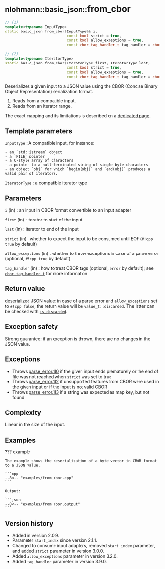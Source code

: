 # <small>nlohmann::basic_json::</small>from_cbor

```cpp
// (1)
template<typename InputType>
static basic_json from_cbor(InputType&& i,
                            const bool strict = true,
                            const bool allow_exceptions = true,
                            const cbor_tag_handler_t tag_handler = cbor_tag_handler_t::error);

// (2)
template<typename IteratorType>
static basic_json from_cbor(IteratorType first, IteratorType last,
                            const bool strict = true,
                            const bool allow_exceptions = true,
                            const cbor_tag_handler_t tag_handler = cbor_tag_handler_t::error);
```

Deserializes a given input to a JSON value using the CBOR (Concise Binary Object Representation) serialization format.

1. Reads from a compatible input.
2. Reads from an iterator range.

The exact mapping and its limitations is described on a [dedicated page](../../features/binary_formats/cbor.md).

## Template parameters

`InputType`
:   A compatible input, for instance:
    
    - an `std::istream` object
    - a `FILE` pointer
    - a C-style array of characters
    - a pointer to a null-terminated string of single byte characters
    - an object `obj` for which `begin(obj)` and `end(obj)` produces a valid pair of iterators.

`IteratorType`
:   a compatible iterator type

## Parameters

`i` (in)
:   an input in CBOR format convertible to an input adapter

`first` (in)
:   iterator to start of the input

`last` (in)
:   iterator to end of the input

`strict` (in)
:   whether to expect the input to be consumed until EOF (`#!cpp true` by default)

`allow_exceptions` (in)
:   whether to throw exceptions in case of a parse error (optional, `#!cpp true` by default)

`tag_handler` (in)
:   how to treat CBOR tags (optional, `error` by default); see [`cbor_tag_handler_t`](cbor_tag_handler_t.md) for more
    information

## Return value

deserialized JSON value; in case of a parse error and `allow_exceptions` set to `#!cpp false`, the return value will be
`value_t::discarded`.  The latter can be checked with [`is_discarded`](is_discarded.md).

## Exception safety

Strong guarantee: if an exception is thrown, there are no changes in the JSON value.

## Exceptions
 
- Throws [parse_error.110](../../home/exceptions.md#jsonexceptionparse_error110) if the given input ends prematurely or
  the end of file was not reached when `strict` was set to true
- Throws [parse_error.112](../../home/exceptions.md#jsonexceptionparse_error112) if unsupported features from CBOR were
  used in the given input or if the input is not valid CBOR
- Throws [parse_error.113](../../home/exceptions.md#jsonexceptionparse_error113) if a string was expected as map key,
  but not found

## Complexity

Linear in the size of the input.

## Examples

??? example

    The example shows the deserialization of a byte vector in CBOR format to a JSON value.
     
    ```cpp
    --8<-- "examples/from_cbor.cpp"
    ```
    
    Output:
    
    ```json
    --8<-- "examples/from_cbor.output"
    ```

## Version history

- Added in version 2.0.9.
- Parameter `start_index` since version 2.1.1.
- Changed to consume input adapters, removed `start_index` parameter, and added `strict` parameter in version 3.0.0.
- Added `allow_exceptions` parameter in version 3.2.0.
- Added `tag_handler` parameter in version 3.9.0.
